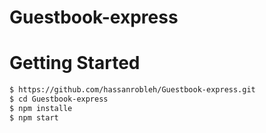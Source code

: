 # Guestbook-express

# Getting Started
```bash
$ https://github.com/hassanrobleh/Guestbook-express.git
$ cd Guestbook-express
$ npm installe
$ npm start
```
